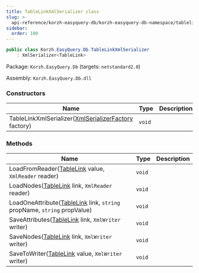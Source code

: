 ```yaml
---
title: TableLinkXmlSerializer class
slug: >-
  api-reference/korzh-easyquery-db/korzh-easyquery-db-namespace/tablelinkxmlserializer-class
sidebar:
  order: 100
---
```


```csharp
public class Korzh.EasyQuery.Db.TableLinkXmlSerializer
    : XmlSerializer<TableLink>

```
Package: `Korzh.EasyQuery.Db` (targets: `netstandard2.0`)

Assembly: `Korzh.EasyQuery.Db.dll`

### Constructors

| Name | Type | Description | 
| --- | --- | --- | 
| TableLinkXmlSerializer([XmlSerializerFactory](/easyquery/docs/api-reference/korzh-easyquery/korzh-easyquery-namespace/xmlserializerfactory-class) factory) | `void` |  | 


### Methods

| Name | Type | Description | 
| --- | --- | --- | 
| LoadFromReader([TableLink](/easyquery/docs/api-reference/korzh-easyquery-db/korzh-easyquery-db-namespace/tablelink-class) value, `XmlReader` reader) | `void` |  | 
| LoadNodes([TableLink](/easyquery/docs/api-reference/korzh-easyquery-db/korzh-easyquery-db-namespace/tablelink-class) link, `XmlReader` reader) | `void` |  | 
| LoadOneAttribute([TableLink](/easyquery/docs/api-reference/korzh-easyquery-db/korzh-easyquery-db-namespace/tablelink-class) link, `string` propName, `string` propValue) | `void` |  | 
| SaveAttributes([TableLink](/easyquery/docs/api-reference/korzh-easyquery-db/korzh-easyquery-db-namespace/tablelink-class) link, `XmlWriter` writer) | `void` |  | 
| SaveNodes([TableLink](/easyquery/docs/api-reference/korzh-easyquery-db/korzh-easyquery-db-namespace/tablelink-class) link, `XmlWriter` writer) | `void` |  | 
| SaveToWriter([TableLink](/easyquery/docs/api-reference/korzh-easyquery-db/korzh-easyquery-db-namespace/tablelink-class) value, `XmlWriter` writer) | `void` |  |
